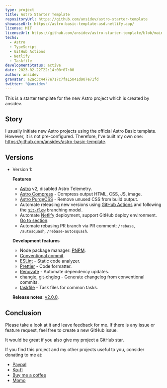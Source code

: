 ```yaml
---
type: project
title: Astro Starter Template
repositoryUrl: https://github.com/ansidev/astro-starter-template
showcaseUrl: https://astro-basic-template-asd.netlify.app/
license: MIT
licenseUrl: https://github.com/ansidev/astro-starter-template/blob/main/LICENSE
techs:
  - Astro
  - TypeScript
  - GitHub Actions
  - Netlify
  - Taskfile
developmentStatus: active
date: 2023-02-22T22:14:00+07:00
author: ansidev
gravatar: a2ac3c4477e717c7fa15041d907e71fd
twitter: "@ansidev"
---
```


This is a starter template for the new Astro project which is created by ansidev.

<!-- more -->

## Story

I usually initiate new Astro projects using the official Astro Basic template. However, it is not pre-configured. Therefore, I've built my own one: https://github.com/ansidev/astro-basic-template.

## Versions

- Version 1:

  **Features**
    - [Astro](https://astro.build) v2, disabled Astro Telemetry.
    - [Astro Compress](https://github.com/astro-community/astro-compress) - Compress output HTML, CSS, JS, image.
    - [Astro PurgeCSS](https://github.com/codiume/orbit/tree/main/packages/astro-purgecss) - Remove unused CSS from build output.
    - Automate releasing new versions using [GitHub Actions](https://github.com/features/actions) and following the [`git-flow`](https://nvie.com/posts/a-successful-git-branching-model/) branching model.
    - Automate [Netlify](https://netlify.com/) deployment, support GitHub deploy environment. [Go to section](#github-deploy-environment).
    - Automate rebasing PR branch via PR comment: `/rebase`, `/autosquash`, `/rebase-autosquash`.

  **Development features**

    - Node package manager: [PNPM](https://pnpm.io/).
    - [Conventional commit](https://conventionalcommits.org/).
    - [ESLint](https://eslint.org) - Static code analyzer.
    - [Prettier](https://prettier.io) - Code formatter.
    - [Renovate](https://www.mend.io/free-developer-tools/renovate/) - Automate dependency updates.
    - [changie](https://changie.dev), [git-chglog](https://github.com/git-chglog/git-chglog) - Generate changelog from conventional commits.
    - [taskfile](https://github.com/ansidev/taskfile) - Task files for common tasks.

  **Release notes**: [v2.0.0](https://github.com/ansidev/leetcode-blog/releases/tag/v2.0.0).

## Conclusion

Please take a look at it and leave feedback for me. If there is any issue or feature request, feel free to create a new GitHub issue.

It would be great if you also give my project a GitHub star.

If you find this project and my other projects useful to you, consider donating to me at:

- [Paypal](https://paypal.me/ansidev)
- [Ko-fi](https://ko-fi.com/ansidev)
- [Buy me a coffee](https://buymeacoffee.com/ansidev)
- [Momo](https://me.momo.vn/ansidev)
